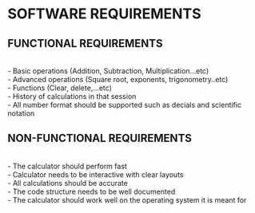 # SOFTWARE REQUIREMENTS

## FUNCTIONAL REQUIREMENTS
<br> - Basic operations (Addition, Subtraction, Multiplication...etc)
<br> - Advanced operations (Square root, exponents, trigonometry..etc)
<br> - Functions (Clear, delete,...etc)
<br> - History of calculations in that session
<br> - All number format should be supported such as decials and scientific notation

## NON-FUNCTIONAL REQUIREMENTS
<br> - The calculator should perform fast
<br> - Calculator needs to be interactive with clear layouts
<br> - All calculations should be accurate
<br> - The code structure needs to be well documented
<br> - The calculator should work well on the operating system it is meant for
